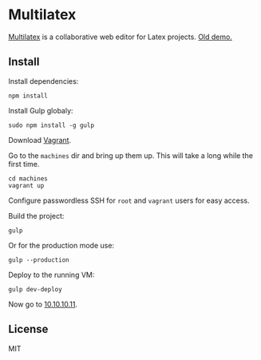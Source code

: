 Multilatex
==========

[Multilatex][multilatex] is a collaborative web editor for Latex projects. [Old
demo.][demo]

## Install

Install dependencies:

    npm install

Install Gulp globaly:

    sudo npm install -g gulp

Download [Vagrant][vagrant].

Go to the `machines` dir and bring up them up. This will take a long while the
first time.

    cd machines
    vagrant up

Configure passwordless SSH for `root` and `vagrant` users for easy access.

Build the project:

    gulp

Or for the production mode use:

    gulp --production

Deploy to the running VM:

    gulp dev-deploy

Now go to [10.10.10.11](http://10.10.10.11).

## License

MIT

[multilatex]: http://multilatex.com
[demo]: https://www.youtube.com/watch?v=8zAGN35_GpY
[vagrant]: https://www.vagrantup.com/downloads.html
